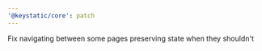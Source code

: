 ```yaml
---
'@keystatic/core': patch
---
```


Fix navigating between some pages preserving state when they shouldn't
